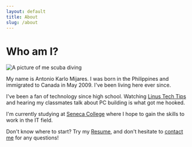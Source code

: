 ```yaml
---
layout: default
title: About
slug: /about
---
```


# Who am I?

![A picture of me scuba diving](/assets/img/about-page.png)

My name is Antonio Karlo Mijares. I was born in the Philippines and
immigrated to Canada in May 2009. I've been living here ever since.

I've been a fan of technology since high school.
Watching [Linus Tech Tips](https://www.youtube.com/user/LinusTechTips) and
hearing my classmates talk about PC building is what got me hooked.

I'm currently studying at
[Seneca College](https://www.senecacollege.ca/home.html)
where I hope to gain the skills to work in the IT field.

Don't know where to start? Try my [Resume](/resume), and don't hesitate to
[contact me](mailto:AK.Mijares99@gmail.com) for any questions!
